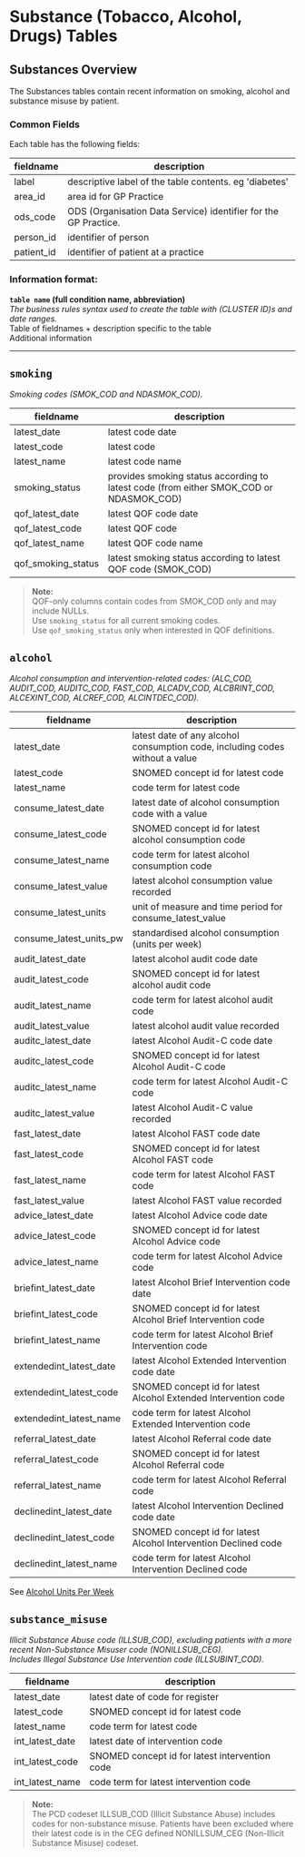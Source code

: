 # Substance (Tobacco, Alcohol, Drugs) Tables
## Substances Overview

The Substances tables contain recent information on smoking, alcohol and substance misuse by patient.

### Common Fields
Each table has the following fields:

| fieldname  | description                                                     |
| ---------- | --------------------------------------------------------------- |
| label      | descriptive label of the table contents. eg 'diabetes'          |
| area_id    | area id for GP Practice                                         |
| ods_code   | ODS (Organisation Data Service) identifier for the GP Practice. |
| person_id  | identifier of person                                            |
| patient_id | identifier of patient at a practice                             |

### Information format:
**`table name` (full condition name, abbreviation)**  
*The business rules syntax used to create the table with (CLUSTER ID)s and date ranges.*    
Table of fieldnames + description specific to the table  
Additional information  

***
## `smoking`
*Smoking codes (SMOK_COD and NDASMOK_COD).*

| fieldname          | description                                                                            |
| ------------------ | -------------------------------------------------------------------------------------- |
| latest_date        | latest code date                                                                       |
| latest_code        | latest code                                                                            |
| latest_name        | latest code name                                                                       |
| smoking_status     | provides smoking status according to latest code (from either SMOK_COD or NDASMOK_COD) |
| qof_latest_date    | latest QOF code date                                                                   |
| qof_latest_code    | latest QOF code                                                                        |
| qof_latest_name    | latest QOF code name                                                                   |
| qof_smoking_status | latest smoking status according to latest QOF code (SMOK_COD)                          |

> **Note:**  
> QOF-only columns contain codes from SMOK_COD only and may include NULLs.  
> Use `smoking_status` for all current smoking codes.  
> Use `qof_smoking_status` only when interested in QOF definitions.

## `alcohol`
*Alcohol consumption and intervention-related codes:  (ALC_COD, AUDIT_COD, AUDITC_COD, FAST_COD, ALCADV_COD, ALCBRINT_COD, ALCEXINT_COD, ALCREF_COD, ALCINTDEC_COD).*

fieldname                  | description
-------------------------- |------------
latest_date                | latest date of any alcohol consumption code, including codes without a value
latest_code                | SNOMED concept id for latest code
latest_name                | code term for latest code
consume_latest_date        | latest date of alcohol consumption code with a value
consume_latest_code        | SNOMED concept id for latest alcohol consumption code
consume_latest_name        | code term for latest alcohol consumption code
consume_latest_value       | latest alcohol consumption value recorded
consume_latest_units       | unit of measure and time period for consume_latest_value
consume_latest_units_pw    | standardised alcohol consumption (units per week)  
audit_latest_date          | latest alcohol audit code date
audit_latest_code          | SNOMED concept id for latest alcohol audit code
audit_latest_name          | code term for latest alcohol audit code
audit_latest_value         | latest alcohol audit value recorded
auditc_latest_date         | latest Alcohol Audit-C code date
auditc_latest_code         | SNOMED concept id for latest Alcohol Audit-C code
auditc_latest_name         | code term for latest Alcohol Audit-C code
auditc_latest_value        | latest Alcohol Audit-C value recorded
fast_latest_date           | latest Alcohol FAST code date
fast_latest_code           | SNOMED concept id for latest Alcohol FAST code
fast_latest_name           | code term for latest Alcohol FAST code
fast_latest_value          | latest Alcohol FAST value recorded
advice_latest_date         | latest Alcohol Advice code date
advice_latest_code         | SNOMED concept id for latest Alcohol Advice code
advice_latest_name         | code term for latest Alcohol Advice code
briefint_latest_date       | latest Alcohol Brief Intervention code date
briefint_latest_code       | SNOMED concept id for latest Alcohol Brief Intervention code
briefint_latest_name       | code term for latest Alcohol Brief Intervention code
extendedint_latest_date    | latest Alcohol Extended Intervention code date
extendedint_latest_code    | SNOMED concept id for latest Alcohol Extended Intervention code
extendedint_latest_name    | code term for latest Alcohol Extended Intervention code
referral_latest_date       | latest Alcohol Referral code date
referral_latest_code       | SNOMED concept id for latest Alcohol Referral code
referral_latest_name       | code term for latest Alcohol Referral code
declinedint_latest_date    | latest Alcohol Intervention Declined code date
declinedint_latest_code    | SNOMED concept id for latest Alcohol Intervention Declined code
declinedint_latest_name    | code term for latest Alcohol Intervention Declined code

See [Alcohol Units Per Week](../Analysis/Alcohol.md)

## `substance_misuse`
*Illicit Substance Abuse code (ILLSUB_COD), excluding patients with a more recent Non-Substance Misuser code (NONILLSUB_CEG).  
Includes Illegal Substance Use Intervention code (ILLSUBINT_COD).*

fieldname         | description
----------------- |------------
latest_date       | latest date of code for register
latest_code       | SNOMED concept id for latest code
latest_name       | code term for latest code
int_latest_date   | latest date of intervention code
int_latest_code   | SNOMED concept id for latest intervention code
int_latest_name   | code term for latest intervention code

> **Note:**  
> The PCD codeset ILLSUB_COD (Illicit Substance Abuse) includes codes for non-substance misuse.  Patients have been excluded where their latest code is in the CEG defined NONILLSUM_CEG (Non-Illicit Substance Misuse) codeset.
